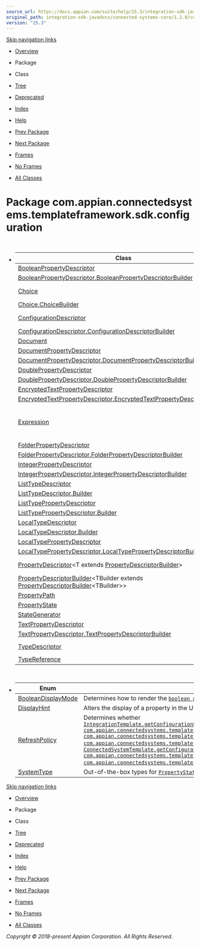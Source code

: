 ```yaml
---
source_url: https://docs.appian.com/suite/help/25.3/integration-sdk-javadocs/connected-systems-core/1.2.0/com/appian/connectedsystems/templateframework/sdk/configuration/package-summary.html
original_path: integration-sdk-javadocs/connected-systems-core/1.2.0/com/appian/connectedsystems/templateframework/sdk/configuration/package-summary.html
version: "25.3"
---
```


[Skip navigation links](#skip.navbar.top "Skip navigation links")

-   [Overview](../../../../../../overview-summary.html)
-   Package
-   Class
-   [Tree](package-tree.html)
-   [Deprecated](../../../../../../deprecated-list.html)
-   [Index](../../../../../../index-all.html)
-   [Help](../../../../../../help-doc.html)

-   [Prev Package](../../../../../../com/appian/connectedsystems/templateframework/sdk/package-summary.html)
-   [Next Package](../../../../../../com/appian/connectedsystems/templateframework/sdk/connectiontesting/package-summary.html)

-   [Frames](../../../../../../index.html?com/appian/connectedsystems/templateframework/sdk/configuration/package-summary.html)
-   [No Frames](package-summary.html)

-   [All Classes](../../../../../../allclasses-noframe.html)

# Package com.appian.connectedsystems.templateframework.sdk.configuration

-   <table class="typeSummary" border="0" cellpadding="3" cellspacing="0" summary="Class Summary table, listing classes, and an explanation"><caption><span>Class Summary</span><span class="tabEnd">&nbsp;</span></caption><tbody><tr><th class="colFirst" scope="col">Class</th><th class="colLast" scope="col">Description</th></tr></tbody><tbody><tr class="altColor"><td class="colFirst"><a href="../../../../../../com/appian/connectedsystems/templateframework/sdk/configuration/BooleanPropertyDescriptor.html" title="class in com.appian.connectedsystems.templateframework.sdk.configuration">BooleanPropertyDescriptor</a></td><td class="colLast"><div class="block">A boolean property.</div></td></tr><tr class="rowColor"><td class="colFirst"><a href="../../../../../../com/appian/connectedsystems/templateframework/sdk/configuration/BooleanPropertyDescriptor.BooleanPropertyDescriptorBuilder.html" title="class in com.appian.connectedsystems.templateframework.sdk.configuration">BooleanPropertyDescriptor.BooleanPropertyDescriptorBuilder</a></td><td class="colLast"><div class="block">Builder for the <a href="../../../../../../com/appian/connectedsystems/templateframework/sdk/configuration/BooleanPropertyDescriptor.html" title="class in com.appian.connectedsystems.templateframework.sdk.configuration"><code>boolean property descriptor</code></a></div></td></tr><tr class="altColor"><td class="colFirst"><a href="../../../../../../com/appian/connectedsystems/templateframework/sdk/configuration/Choice.html" title="class in com.appian.connectedsystems.templateframework.sdk.configuration">Choice</a></td><td class="colLast"><div class="block">A dropdown choice to display to the designer during configuration Use when constructing <a href="../../../../../../com/appian/connectedsystems/templateframework/sdk/configuration/PropertyDescriptorBuilder.html#choices"><code>PropertyDescriptorBuilder.choices</code></a></div></td></tr><tr class="rowColor"><td class="colFirst"><a href="../../../../../../com/appian/connectedsystems/templateframework/sdk/configuration/Choice.ChoiceBuilder.html" title="class in com.appian.connectedsystems.templateframework.sdk.configuration">Choice.ChoiceBuilder</a></td><td class="colLast">&nbsp;</td></tr><tr class="altColor"><td class="colFirst"><a href="../../../../../../com/appian/connectedsystems/templateframework/sdk/configuration/ConfigurationDescriptor.html" title="class in com.appian.connectedsystems.templateframework.sdk.configuration">ConfigurationDescriptor</a></td><td class="colLast"><div class="block">A data structure that describes an instance of an <a href="../../../../../../com/appian/connectedsystems/templateframework/sdk/IntegrationTemplate.html" title="interface in com.appian.connectedsystems.templateframework.sdk"><code>IntegrationTemplate</code></a> or <a href="../../../../../../com/appian/connectedsystems/templateframework/sdk/ConnectedSystemTemplate.html" title="interface in com.appian.connectedsystems.templateframework.sdk"><code>ConnectedSystemTemplate</code></a>.</div></td></tr><tr class="rowColor"><td class="colFirst"><a href="../../../../../../com/appian/connectedsystems/templateframework/sdk/configuration/ConfigurationDescriptor.ConfigurationDescriptorBuilder.html" title="class in com.appian.connectedsystems.templateframework.sdk.configuration">ConfigurationDescriptor.ConfigurationDescriptorBuilder</a></td><td class="colLast"><div class="block">Builder for a <a href="../../../../../../com/appian/connectedsystems/templateframework/sdk/configuration/ConfigurationDescriptor.html" title="class in com.appian.connectedsystems.templateframework.sdk.configuration">configuration descriptor</a></div></td></tr><tr class="altColor"><td class="colFirst"><a href="../../../../../../com/appian/connectedsystems/templateframework/sdk/configuration/Document.html" title="class in com.appian.connectedsystems.templateframework.sdk.configuration">Document</a></td><td class="colLast"><div class="block">Data structure representing a document stored in Appian.</div></td></tr><tr class="rowColor"><td class="colFirst"><a href="../../../../../../com/appian/connectedsystems/templateframework/sdk/configuration/DocumentPropertyDescriptor.html" title="class in com.appian.connectedsystems.templateframework.sdk.configuration">DocumentPropertyDescriptor</a></td><td class="colLast"><div class="block">A document property.</div></td></tr><tr class="altColor"><td class="colFirst"><a href="../../../../../../com/appian/connectedsystems/templateframework/sdk/configuration/DocumentPropertyDescriptor.DocumentPropertyDescriptorBuilder.html" title="class in com.appian.connectedsystems.templateframework.sdk.configuration">DocumentPropertyDescriptor.DocumentPropertyDescriptorBuilder</a></td><td class="colLast"><div class="block">Builder for <a href="../../../../../../com/appian/connectedsystems/templateframework/sdk/configuration/DocumentPropertyDescriptor.html" title="class in com.appian.connectedsystems.templateframework.sdk.configuration">document property descriptor</a>.</div></td></tr><tr class="rowColor"><td class="colFirst"><a href="../../../../../../com/appian/connectedsystems/templateframework/sdk/configuration/DoublePropertyDescriptor.html" title="class in com.appian.connectedsystems.templateframework.sdk.configuration">DoublePropertyDescriptor</a></td><td class="colLast"><div class="block">A double property <b>State Value</b>: <code>Double</code></div></td></tr><tr class="altColor"><td class="colFirst"><a href="../../../../../../com/appian/connectedsystems/templateframework/sdk/configuration/DoublePropertyDescriptor.DoublePropertyDescriptorBuilder.html" title="class in com.appian.connectedsystems.templateframework.sdk.configuration">DoublePropertyDescriptor.DoublePropertyDescriptorBuilder</a></td><td class="colLast"><div class="block">Builder for the <a href="../../../../../../com/appian/connectedsystems/templateframework/sdk/configuration/DoublePropertyDescriptor.html" title="class in com.appian.connectedsystems.templateframework.sdk.configuration"><code>double property descriptor</code></a></div></td></tr><tr class="rowColor"><td class="colFirst"><a href="../../../../../../com/appian/connectedsystems/templateframework/sdk/configuration/EncryptedTextPropertyDescriptor.html" title="class in com.appian.connectedsystems.templateframework.sdk.configuration">EncryptedTextPropertyDescriptor</a></td><td class="colLast"><div class="block">An encrypted text property.</div></td></tr><tr class="altColor"><td class="colFirst"><a href="../../../../../../com/appian/connectedsystems/templateframework/sdk/configuration/EncryptedTextPropertyDescriptor.EncryptedTextPropertyDescriptorBuilder.html" title="class in com.appian.connectedsystems.templateframework.sdk.configuration">EncryptedTextPropertyDescriptor.EncryptedTextPropertyDescriptorBuilder</a></td><td class="colLast"><div class="block">Builder for the <a href="../../../../../../com/appian/connectedsystems/templateframework/sdk/configuration/EncryptedTextPropertyDescriptor.html" title="class in com.appian.connectedsystems.templateframework.sdk.configuration"><code>encrypted text property descriptor</code></a></div></td></tr><tr class="rowColor"><td class="colFirst"><a href="../../../../../../com/appian/connectedsystems/templateframework/sdk/configuration/Expression.html" title="class in com.appian.connectedsystems.templateframework.sdk.configuration">Expression</a></td><td class="colLast"><div class="block">Token representing a SAIL expression in the state on <a href="../../../../../../com/appian/connectedsystems/templateframework/sdk/IntegrationTemplate.html#getConfigurationDescriptor-com.appian.connectedsystems.templateframework.sdk.configuration.ConfigurationDescriptor-com.appian.connectedsystems.templateframework.sdk.configuration.ConfigurationDescriptor-com.appian.connectedsystems.templateframework.sdk.configuration.PropertyPath-com.appian.connectedsystems.templateframework.sdk.ExecutionContext-"><code>IntegrationTemplate.getConfigurationDescriptor(ConfigurationDescriptor, ConfigurationDescriptor, PropertyPath, ExecutionContext)</code></a> To create or clear an expression set the value in the state to <a href="../../../../../../com/appian/connectedsystems/templateframework/sdk/configuration/Expression.html#emptyExpression--"><code>Expression.emptyExpression()</code></a></div></td></tr><tr class="altColor"><td class="colFirst"><a href="../../../../../../com/appian/connectedsystems/templateframework/sdk/configuration/FolderPropertyDescriptor.html" title="class in com.appian.connectedsystems.templateframework.sdk.configuration">FolderPropertyDescriptor</a></td><td class="colLast"><div class="block">A folder property.</div></td></tr><tr class="rowColor"><td class="colFirst"><a href="../../../../../../com/appian/connectedsystems/templateframework/sdk/configuration/FolderPropertyDescriptor.FolderPropertyDescriptorBuilder.html" title="class in com.appian.connectedsystems.templateframework.sdk.configuration">FolderPropertyDescriptor.FolderPropertyDescriptorBuilder</a></td><td class="colLast"><div class="block">Builder for <a href="../../../../../../com/appian/connectedsystems/templateframework/sdk/configuration/FolderPropertyDescriptor.html" title="class in com.appian.connectedsystems.templateframework.sdk.configuration">folder property descriptor</a>.</div></td></tr><tr class="altColor"><td class="colFirst"><a href="../../../../../../com/appian/connectedsystems/templateframework/sdk/configuration/IntegerPropertyDescriptor.html" title="class in com.appian.connectedsystems.templateframework.sdk.configuration">IntegerPropertyDescriptor</a></td><td class="colLast"><div class="block">An integer property <b>State Value</b>: <code>Integer</code></div></td></tr><tr class="rowColor"><td class="colFirst"><a href="../../../../../../com/appian/connectedsystems/templateframework/sdk/configuration/IntegerPropertyDescriptor.IntegerPropertyDescriptorBuilder.html" title="class in com.appian.connectedsystems.templateframework.sdk.configuration">IntegerPropertyDescriptor.IntegerPropertyDescriptorBuilder</a></td><td class="colLast"><div class="block">Builder for the <a href="../../../../../../com/appian/connectedsystems/templateframework/sdk/configuration/IntegerPropertyDescriptor.html" title="class in com.appian.connectedsystems.templateframework.sdk.configuration"><code>integer property descriptor</code></a></div></td></tr><tr class="altColor"><td class="colFirst"><a href="../../../../../../com/appian/connectedsystems/templateframework/sdk/configuration/ListTypeDescriptor.html" title="class in com.appian.connectedsystems.templateframework.sdk.configuration">ListTypeDescriptor</a></td><td class="colLast">&nbsp;</td></tr><tr class="rowColor"><td class="colFirst"><a href="../../../../../../com/appian/connectedsystems/templateframework/sdk/configuration/ListTypeDescriptor.Builder.html" title="class in com.appian.connectedsystems.templateframework.sdk.configuration">ListTypeDescriptor.Builder</a></td><td class="colLast">&nbsp;</td></tr><tr class="altColor"><td class="colFirst"><a href="../../../../../../com/appian/connectedsystems/templateframework/sdk/configuration/ListTypePropertyDescriptor.html" title="class in com.appian.connectedsystems.templateframework.sdk.configuration">ListTypePropertyDescriptor</a></td><td class="colLast">&nbsp;</td></tr><tr class="rowColor"><td class="colFirst"><a href="../../../../../../com/appian/connectedsystems/templateframework/sdk/configuration/ListTypePropertyDescriptor.Builder.html" title="class in com.appian.connectedsystems.templateframework.sdk.configuration">ListTypePropertyDescriptor.Builder</a></td><td class="colLast">&nbsp;</td></tr><tr class="altColor"><td class="colFirst"><a href="../../../../../../com/appian/connectedsystems/templateframework/sdk/configuration/LocalTypeDescriptor.html" title="class in com.appian.connectedsystems.templateframework.sdk.configuration">LocalTypeDescriptor</a></td><td class="colLast"><div class="block">A complex data structure composed of <a href="../../../../../../com/appian/connectedsystems/templateframework/sdk/configuration/PropertyDescriptor.html" title="class in com.appian.connectedsystems.templateframework.sdk.configuration">property descriptors</a>.</div></td></tr><tr class="rowColor"><td class="colFirst"><a href="../../../../../../com/appian/connectedsystems/templateframework/sdk/configuration/LocalTypeDescriptor.Builder.html" title="class in com.appian.connectedsystems.templateframework.sdk.configuration">LocalTypeDescriptor.Builder</a></td><td class="colLast"><div class="block">Builder for the <a href="../../../../../../com/appian/connectedsystems/templateframework/sdk/configuration/LocalTypeDescriptor.html" title="class in com.appian.connectedsystems.templateframework.sdk.configuration"><code>LocalTypeDescriptor</code></a> class</div></td></tr><tr class="altColor"><td class="colFirst"><a href="../../../../../../com/appian/connectedsystems/templateframework/sdk/configuration/LocalTypePropertyDescriptor.html" title="class in com.appian.connectedsystems.templateframework.sdk.configuration">LocalTypePropertyDescriptor</a></td><td class="colLast"><div class="block">A complex property containing a reference to another <a href="../../../../../../com/appian/connectedsystems/templateframework/sdk/configuration/LocalTypeDescriptor.html" title="class in com.appian.connectedsystems.templateframework.sdk.configuration"><code>LocalTypeDescriptor</code></a>.</div></td></tr><tr class="rowColor"><td class="colFirst"><a href="../../../../../../com/appian/connectedsystems/templateframework/sdk/configuration/LocalTypePropertyDescriptor.LocalTypePropertyDescriptorBuilder.html" title="class in com.appian.connectedsystems.templateframework.sdk.configuration">LocalTypePropertyDescriptor.LocalTypePropertyDescriptorBuilder</a></td><td class="colLast"><div class="block">Builder for the <a href="../../../../../../com/appian/connectedsystems/templateframework/sdk/configuration/LocalTypeDescriptor.html" title="class in com.appian.connectedsystems.templateframework.sdk.configuration">local type property descriptor</a></div></td></tr><tr class="altColor"><td class="colFirst"><a href="../../../../../../com/appian/connectedsystems/templateframework/sdk/configuration/PropertyDescriptor.html" title="class in com.appian.connectedsystems.templateframework.sdk.configuration">PropertyDescriptor</a>&lt;T extends <a href="../../../../../../com/appian/connectedsystems/templateframework/sdk/configuration/PropertyDescriptorBuilder.html" title="class in com.appian.connectedsystems.templateframework.sdk.configuration">PropertyDescriptorBuilder</a>&gt;</td><td class="colLast"><div class="block">Properties are used to accept and store user input, display read-only information to the user, and store additional metadata needed for execution.</div></td></tr><tr class="rowColor"><td class="colFirst"><a href="../../../../../../com/appian/connectedsystems/templateframework/sdk/configuration/PropertyDescriptorBuilder.html" title="class in com.appian.connectedsystems.templateframework.sdk.configuration">PropertyDescriptorBuilder</a>&lt;TBuilder extends <a href="../../../../../../com/appian/connectedsystems/templateframework/sdk/configuration/PropertyDescriptorBuilder.html" title="class in com.appian.connectedsystems.templateframework.sdk.configuration">PropertyDescriptorBuilder</a>&lt;TBuilder&gt;&gt;</td><td class="colLast"><div class="block">Base class for <a href="../../../../../../com/appian/connectedsystems/templateframework/sdk/configuration/PropertyDescriptor.html" title="class in com.appian.connectedsystems.templateframework.sdk.configuration"><code>property descriptor</code></a> builders.</div></td></tr><tr class="altColor"><td class="colFirst"><a href="../../../../../../com/appian/connectedsystems/templateframework/sdk/configuration/PropertyPath.html" title="class in com.appian.connectedsystems.templateframework.sdk.configuration">PropertyPath</a></td><td class="colLast"><div class="block">Path in <a href="../../../../../../com/appian/connectedsystems/templateframework/sdk/configuration/PropertyDescriptor.html#getKey--">property keys</a> or <a href="../../../../../../com/appian/connectedsystems/templateframework/sdk/configuration/ListTypeDescriptor.html" title="class in com.appian.connectedsystems.templateframework.sdk.configuration">list indices</a> from one <a href="../../../../../../com/appian/connectedsystems/templateframework/sdk/configuration/PropertyState.html" title="class in com.appian.connectedsystems.templateframework.sdk.configuration"><code>PropertyState</code></a> to another.</div></td></tr><tr class="rowColor"><td class="colFirst"><a href="../../../../../../com/appian/connectedsystems/templateframework/sdk/configuration/PropertyState.html" title="class in com.appian.connectedsystems.templateframework.sdk.configuration">PropertyState</a></td><td class="colLast"><div class="block">The state for a single property in a <a href="../../../../../../com/appian/connectedsystems/templateframework/sdk/configuration/ConfigurationDescriptor.html" title="class in com.appian.connectedsystems.templateframework.sdk.configuration"><code>ConfigurationDescriptor</code></a>.</div></td></tr><tr class="altColor"><td class="colFirst"><a href="../../../../../../com/appian/connectedsystems/templateframework/sdk/configuration/StateGenerator.html" title="class in com.appian.connectedsystems.templateframework.sdk.configuration">StateGenerator</a></td><td class="colLast"><div class="block">Generates <a href="../../../../../../com/appian/connectedsystems/templateframework/sdk/configuration/PropertyState.html" title="class in com.appian.connectedsystems.templateframework.sdk.configuration"><code>PropertyState</code></a> objects given types and pre-existing state.</div></td></tr><tr class="rowColor"><td class="colFirst"><a href="../../../../../../com/appian/connectedsystems/templateframework/sdk/configuration/TextPropertyDescriptor.html" title="class in com.appian.connectedsystems.templateframework.sdk.configuration">TextPropertyDescriptor</a></td><td class="colLast"><div class="block">A text property.</div></td></tr><tr class="altColor"><td class="colFirst"><a href="../../../../../../com/appian/connectedsystems/templateframework/sdk/configuration/TextPropertyDescriptor.TextPropertyDescriptorBuilder.html" title="class in com.appian.connectedsystems.templateframework.sdk.configuration">TextPropertyDescriptor.TextPropertyDescriptorBuilder</a></td><td class="colLast"><div class="block">Builder for the <a href="../../../../../../com/appian/connectedsystems/templateframework/sdk/configuration/TextPropertyDescriptor.html" title="class in com.appian.connectedsystems.templateframework.sdk.configuration"><code>text property descriptor</code></a></div></td></tr><tr class="rowColor"><td class="colFirst"><a href="../../../../../../com/appian/connectedsystems/templateframework/sdk/configuration/TypeDescriptor.html" title="class in com.appian.connectedsystems.templateframework.sdk.configuration">TypeDescriptor</a></td><td class="colLast"><div class="block">Base class for developer created types: <a href="../../../../../../com/appian/connectedsystems/templateframework/sdk/configuration/ListTypeDescriptor.html" title="class in com.appian.connectedsystems.templateframework.sdk.configuration"><code>ListTypeDescriptor</code></a> and <a href="../../../../../../com/appian/connectedsystems/templateframework/sdk/configuration/LocalTypeDescriptor.html" title="class in com.appian.connectedsystems.templateframework.sdk.configuration"><code>LocalTypeDescriptor</code></a></div></td></tr><tr class="altColor"><td class="colFirst"><a href="../../../../../../com/appian/connectedsystems/templateframework/sdk/configuration/TypeReference.html" title="class in com.appian.connectedsystems.templateframework.sdk.configuration">TypeReference</a></td><td class="colLast"><div class="block">The type of <a href="../../../../../../com/appian/connectedsystems/templateframework/sdk/configuration/PropertyState.html" title="class in com.appian.connectedsystems.templateframework.sdk.configuration"><code>PropertyState</code></a>.</div></td></tr></tbody></table>

-   <table class="typeSummary" border="0" cellpadding="3" cellspacing="0" summary="Enum Summary table, listing enums, and an explanation"><caption><span>Enum Summary</span><span class="tabEnd">&nbsp;</span></caption><tbody><tr><th class="colFirst" scope="col">Enum</th><th class="colLast" scope="col">Description</th></tr></tbody><tbody><tr class="altColor"><td class="colFirst"><a href="../../../../../../com/appian/connectedsystems/templateframework/sdk/configuration/BooleanDisplayMode.html" title="enum in com.appian.connectedsystems.templateframework.sdk.configuration">BooleanDisplayMode</a></td><td class="colLast"><div class="block">Determines how to render the <a href="../../../../../../com/appian/connectedsystems/templateframework/sdk/configuration/BooleanPropertyDescriptor.html" title="class in com.appian.connectedsystems.templateframework.sdk.configuration"><code>boolean property</code></a> in the UI</div></td></tr><tr class="rowColor"><td class="colFirst"><a href="../../../../../../com/appian/connectedsystems/templateframework/sdk/configuration/DisplayHint.html" title="enum in com.appian.connectedsystems.templateframework.sdk.configuration">DisplayHint</a></td><td class="colLast"><div class="block">Alters the display of a property in the UI</div></td></tr><tr class="altColor"><td class="colFirst"><a href="../../../../../../com/appian/connectedsystems/templateframework/sdk/configuration/RefreshPolicy.html" title="enum in com.appian.connectedsystems.templateframework.sdk.configuration">RefreshPolicy</a></td><td class="colLast"><div class="block">Determines whether <a href="../../../../../../com/appian/connectedsystems/templateframework/sdk/IntegrationTemplate.html#getConfigurationDescriptor-com.appian.connectedsystems.templateframework.sdk.configuration.ConfigurationDescriptor-com.appian.connectedsystems.templateframework.sdk.configuration.ConfigurationDescriptor-com.appian.connectedsystems.templateframework.sdk.configuration.PropertyPath-com.appian.connectedsystems.templateframework.sdk.ExecutionContext-"><code>IntegrationTemplate.getConfigurationDescriptor(com.appian.connectedsystems.templateframework.sdk.configuration.ConfigurationDescriptor, com.appian.connectedsystems.templateframework.sdk.configuration.ConfigurationDescriptor, com.appian.connectedsystems.templateframework.sdk.configuration.PropertyPath, com.appian.connectedsystems.templateframework.sdk.ExecutionContext)</code></a> or <a href="../../../../../../com/appian/connectedsystems/templateframework/sdk/ConnectedSystemTemplate.html#getConfigurationDescriptor-com.appian.connectedsystems.templateframework.sdk.configuration.ConfigurationDescriptor-com.appian.connectedsystems.templateframework.sdk.configuration.PropertyPath-com.appian.connectedsystems.templateframework.sdk.ExecutionContext-"><code>ConnectedSystemTemplate.getConfigurationDescriptor(com.appian.connectedsystems.templateframework.sdk.configuration.ConfigurationDescriptor, com.appian.connectedsystems.templateframework.sdk.configuration.PropertyPath, com.appian.connectedsystems.templateframework.sdk.ExecutionContext)</code></a> will be called when the user updates a given property.</div></td></tr><tr class="rowColor"><td class="colFirst"><a href="../../../../../../com/appian/connectedsystems/templateframework/sdk/configuration/SystemType.html" title="enum in com.appian.connectedsystems.templateframework.sdk.configuration">SystemType</a></td><td class="colLast"><div class="block">Out-of-the-box types for <a href="../../../../../../com/appian/connectedsystems/templateframework/sdk/configuration/PropertyState.html" title="class in com.appian.connectedsystems.templateframework.sdk.configuration"><code>PropertyState</code></a></div></td></tr></tbody></table>

[Skip navigation links](#skip.navbar.bottom "Skip navigation links")

-   [Overview](../../../../../../overview-summary.html)
-   Package
-   Class
-   [Tree](package-tree.html)
-   [Deprecated](../../../../../../deprecated-list.html)
-   [Index](../../../../../../index-all.html)
-   [Help](../../../../../../help-doc.html)

-   [Prev Package](../../../../../../com/appian/connectedsystems/templateframework/sdk/package-summary.html)
-   [Next Package](../../../../../../com/appian/connectedsystems/templateframework/sdk/connectiontesting/package-summary.html)

-   [Frames](../../../../../../index.html?com/appian/connectedsystems/templateframework/sdk/configuration/package-summary.html)
-   [No Frames](package-summary.html)

-   [All Classes](../../../../../../allclasses-noframe.html)

_Copyright © 2018-present Appian Corporation. All Rights Reserved._